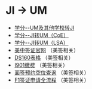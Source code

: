 # JI -&gt; UM

* [学分--UM及其他学校转JI](https://app.ji.sjtu.edu.cn/equivalence/)
* [学分--JI转UM（CoE）](https://apps.engin.umich.edu/equivalencies/colleges/show/216)
* [学分--JI转UM（LSA）](http://www.ugadmiss.umich.edu/TCE/Public/CT_TCESearch.aspx)
* [美中签证官网](http://cdn.ustraveldocs.com/cn_zh/index.html) （美签相关）
* [DS160表格](https://ceac.state.gov/genniv/) （美签相关）
* [I901缴费](https://www.fmjfee.com/i901fee/index.html) （美签相关）
* [面签预约空位查询](https://tuixue.online/visa/) （美签相关）
* [F1签证申请全流程](https://www.zhihu.com/question/65384711/answer/388746736) （美签相关）

